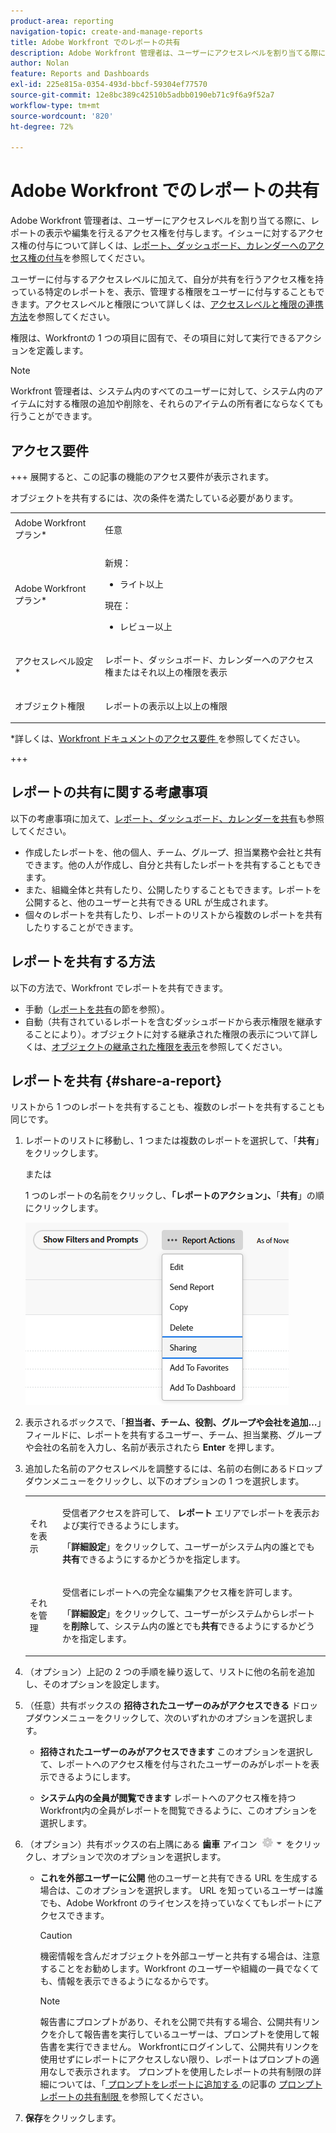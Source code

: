 ```yaml
---
product-area: reporting
navigation-topic: create-and-manage-reports
title: Adobe Workfront でのレポートの共有
description: Adobe Workfront 管理者は、ユーザーにアクセスレベルを割り当てる際に、レポートの表示や編集を行えるアクセス権を付与します。イシューに対するアクセス権の付与の詳細については、レポート、ダッシュボード、カレンダーへのアクセス権の付与を参照してください。
author: Nolan
feature: Reports and Dashboards
exl-id: 225e815a-0354-493d-bbcf-59304ef77570
source-git-commit: 12e8bc389c42510b5adbb0190eb71c9f6a9f52a7
workflow-type: tm+mt
source-wordcount: '820'
ht-degree: 72%

---
```


# Adobe Workfront でのレポートの共有

<!-- Audited: 11/2024 -->

Adobe Workfront 管理者は、ユーザーにアクセスレベルを割り当てる際に、レポートの表示や編集を行えるアクセス権を付与します。イシューに対するアクセス権の付与について詳しくは、[レポート、ダッシュボード、カレンダーへのアクセス権の付与](../../../administration-and-setup/add-users/configure-and-grant-access/grant-access-reports-dashboards-calendars.md)を参照してください。

ユーザーに付与するアクセスレベルに加えて、自分が共有を行うアクセス権を持っている特定のレポートを、表示、管理する権限をユーザーに付与することもできます。アクセスレベルと権限について詳しくは、[アクセスレベルと権限の連携方法](../../../administration-and-setup/add-users/access-levels-and-object-permissions/how-access-levels-permissions-work-together.md)を参照してください。

権限は、Workfrontの 1 つの項目に固有で、その項目に対して実行できるアクションを定義します。

>[!NOTE]
>
>Workfront 管理者は、システム内のすべてのユーザーに対して、システム内のアイテムに対する権限の追加や削除を、それらのアイテムの所有者にならなくても行うことができます。

## アクセス要件

+++ 展開すると、この記事の機能のアクセス要件が表示されます。

オブジェクトを共有するには、次の条件を満たしている必要があります。

<table style="table-layout:auto"> 
 <col> 
 <col> 
 <tbody> 
  <tr> 
   <td role="rowheader">Adobe Workfront プラン*</td> 
   <td> <p>任意 </p> </td> 
  </tr> 
  <tr> 
   <td role="rowheader">Adobe Workfront プラン*</td> 
      <td> 
      <p>新規：</p>
         <ul>
         <li><p>ライト以上</p></li>
         </ul>
      <p>現在：</p>
         <ul>
         <li><p>レビュー以上</p></li>
         </ul>
   </td>
  </tr> 
  <tr> 
   <td role="rowheader">アクセスレベル設定*</td> 
   <td> <p>レポート、ダッシュボード、カレンダーへのアクセス権またはそれ以上の権限を表示</p></td> 
  </tr> 
  <tr> 
   <td role="rowheader">オブジェクト権限</td> 
   <td> <p>レポートの表示以上以上の権限</p></td> 
  </tr> 
 </tbody> 
</table>

*詳しくは、[Workfront ドキュメントのアクセス要件 ](/help/quicksilver/administration-and-setup/add-users/access-levels-and-object-permissions/access-level-requirements-in-documentation.md) を参照してください。

+++

## レポートの共有に関する考慮事項

以下の考慮事項に加えて、[レポート、ダッシュボード、カレンダーを共有](../../../workfront-basics/grant-and-request-access-to-objects/permissions-reports-dashboards-calendars.md)も参照してください。

* 作成したレポートを、他の個人、チーム、グループ、担当業務や会社と共有できます。他の人が作成し、自分と共有したレポートを共有することもできます。
* また、組織全体と共有したり、公開したりすることもできます。レポートを公開すると、他のユーザーと共有できる URL が生成されます。
* 個々のレポートを共有したり、レポートのリストから複数のレポートを共有したりすることができます。

## レポートを共有する方法

以下の方法で、Workfront でレポートを共有できます。

* 手動（[レポートを共有](#share-a-report)の節を参照）。
* 自動（共有されているレポートを含むダッシュボードから表示権限を継承することにより）。オブジェクトに対する継承された権限の表示について詳しくは、[オブジェクトの継承された権限を表示](../../../workfront-basics/grant-and-request-access-to-objects/view-inherited-permissions-on-objects.md)を参照してください。

## レポートを共有 {#share-a-report}

リストから 1 つのレポートを共有することも、複数のレポートを共有することも同じです。

1. レポートのリストに移動し、1 つまたは複数のレポートを選択して、「**共有**」をクリックします。

   または

   1 つのレポートの名前をクリックし、**「レポートのアクション」、**「**共有**」の順にクリックします。

   ![](assets/unshimmed-report-actions-sharing.png)

1. 表示されるボックスで、「**担当者、チーム、役割、グループや会社を追加…**」フィールドに、レポートを共有するユーザー、チーム、担当業務、グループや会社の名前を入力し、名前が表示されたら **Enter** を押します。

1. 追加した名前のアクセスレベルを調整するには、名前の右側にあるドロップダウンメニューをクリックし、以下のオプションの 1 つを選択します。

   <table style="table-layout:auto"> 
    <col> 
    <col> 
    <tbody> 
     <tr> 
      <td role="rowheader">それを表示</td> 
      <td> <p>受信者アクセスを許可して、<strong> レポート </strong> エリアでレポートを表示および実行できるようにします。</p> <p>「<strong>詳細設定</strong>」をクリックして、ユーザーがシステム内の誰とでも<strong>共有</strong>できるようにするかどうかを指定します。</p> </td> 
     </tr> 
     <tr> 
      <td role="rowheader">それを管理</td> 
      <td> <p>受信者にレポートへの完全な編集アクセス権を許可します。</p> <p>「<strong>詳細設定</strong>」をクリックして、ユーザーがシステムからレポートを<strong>削除</strong>して、システム内の誰とでも<strong>共有</strong>できるようにするかどうかを指定します。</p> </td> 
     </tr> 
    </tbody> 
   </table>

1. （オプション）上記の 2 つの手順を繰り返して、リストに他の名前を追加し、そのオプションを設定します。
1. （任意）共有ボックスの **招待されたユーザーのみがアクセスできる** ドロップダウンメニューをクリックして、次のいずれかのオプションを選択します。

   * **招待されたユーザーのみがアクセスできます** このオプションを選択して、レポートへのアクセス権を付与されたユーザーのみがレポートを表示できるようにします。

   * **システム内の全員が閲覧できます** レポートへのアクセス権を持つWorkfront内の全員がレポートを閲覧できるように、このオプションを選択します。

1. （オプション）共有ボックスの右上隅にある **歯車** アイコン ![](assets/gear-icon-settings-with-dn-arrow.jpg) をクリックし、オプションで次のオプションを選択します。

   * **これを外部ユーザーに公開** 他のユーザーと共有できる URL を生成する場合は、このオプションを選択します。 URL を知っているユーザーは誰でも、Adobe Workfront のライセンスを持っていなくてもレポートにアクセスできます。

     >[!CAUTION]
     >
     >機密情報を含んだオブジェクトを外部ユーザーと共有する場合は、注意することをお勧めします。Workfront のユーザーや組織の一員でなくても、情報を表示できるようになるからです。

     >[!NOTE]
     >
     >報告書にプロンプトがあり、それを公開で共有する場合、公開共有リンクを介して報告書を実行しているユーザーは、プロンプトを使用して報告書を実行できません。 Workfrontにログインして、公開共有リンクを使用せずにレポートにアクセスしない限り、レポートはプロンプトの適用なしで表示されます。 プロンプトを使用したレポートの共有制限の詳細については、「[ プロンプトをレポートに追加する ](../../../reports-and-dashboards/reports/creating-and-managing-reports/add-prompt-report.md#limitations-of-running-public-prompted-reports) の記事の [ プロンプト レポートの共有制限 ](../../../reports-and-dashboards/reports/creating-and-managing-reports/add-prompt-report.md) を参照してください。

1. **保存**&#x200B;をクリックします。
